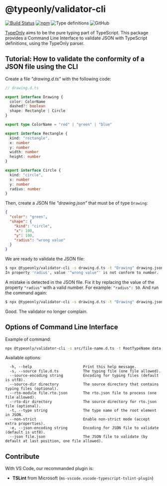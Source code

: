 # @typeonly/validator-cli

<!-- [![Build Status](https://travis-ci.com/paroi-tech/typeonly-validator-cli.svg?branch=master)](https://travis-ci.com/paroi-tech/typeonly-validator-cli)
[![Dependencies Status](https://david-dm.org/paroi-tech/typeonly-validator-cli/status.svg)](https://david-dm.org/paroi-tech/typeonly-validator-cli)
[![Codacy Badge](https://api.codacy.com/project/badge/Grade/8a2c29e43ddf401fa7e5f80e96efdcc2)](https://www.codacy.com/manual/paleo/typeonly-validator-cli?utm_source=github.com&amp;utm_medium=referral&amp;utm_content=paroi-tech/typeonly-validator-cli&amp;utm_campaign=Badge_Grade) -->
[![Build Status](https://travis-ci.com/paroi-tech/typeonly.svg?branch=master)](https://travis-ci.com/paroi-tech/typeonly)
[![npm](https://img.shields.io/npm/dm/@typeonly/validator-cli)](https://www.npmjs.com/package/@typeonly/validator-cli)
![Type definitions](https://img.shields.io/npm/types/@typeonly/validator-cli)
![GitHub](https://img.shields.io/github/license/paroi-tech/typeonly)

[TypeOnly](https://github.com/paroi-tech/typeonly/tree/master/typeonly) aims to be the pure typing part of TypeScript. This package provides a Command Line Interface to validate JSON with TypeScript definitions, using the TypeOnly parser.

## Tutorial: How to validate the conformity of a JSON file using the CLI

Create a file _"drawing.d.ts"_ with the following code:

```ts
// drawing.d.ts

export interface Drawing {
  color: ColorName
  dashed?: boolean
  shape: Rectangle | Circle
}

export type ColorName = "red" | "green" | "blue"

export interface Rectangle {
  kind: "rectangle",
  x: number
  y: number
  width: number
  height: number
}

export interface Circle {
  kind: "circle",
  x: number
  y: number
  radius: number
}
```

Then, create a JSON file _"drawing.json"_ that must be of type `Drawing`:

```json
{
  "color": "green",
  "shape": {
    "kind": "circle",
    "x": 100,
    "y": 100,
    "radius": "wrong value"
  }
}
```

We are ready to validate the JSON file:

```sh
$ npx @typeonly/validator-cli -s drawing.d.ts -t "Drawing" drawing.json
In property 'radius', value '"wrong value"' is not conform to number.
```

A mistake is detected in the JSON file. Fix it by replacing the value of the property `"radius"` with a valid number. For example: `"radius": 50`. And run the command again:

```sh
$ npx @typeonly/validator-cli -s drawing.d.ts -t "Drawing" drawing.json
```

Good. The validator no longer complain.

## Options of Command Line Interface

Example of command:

```sh
npx @typeonly/validator-cli -s src/file-name.d.ts -t RootTypeName data.json
```

Available options:

```
  -h, --help                       Print this help message.
  -s, --source file.d.ts           The typing file (one file allowed).
  --source-encoding string         Encoding for typing files (default is utf8).
  --source-dir directory           The source directory that contains typing files (optional).
  --rto-module file.rto.json       The rto.json file to process (one file allowed).
  --rto-dir directory              The source directory for rto.json file (optional).
  -t, --type string                The type name of the root element in JSON.
  --non-strict                     Enable non-strict mode (accept extra properties).
  -e, --json-encoding string       Encoding for JSON file to validate (default is utf8).
  --json file.json                 The JSON file to validate (by default at last position, one file allowed).
```

## Contribute

With VS Code, our recommanded plugin is:

- **TSLint** from Microsoft (`ms-vscode.vscode-typescript-tslint-plugin`)
